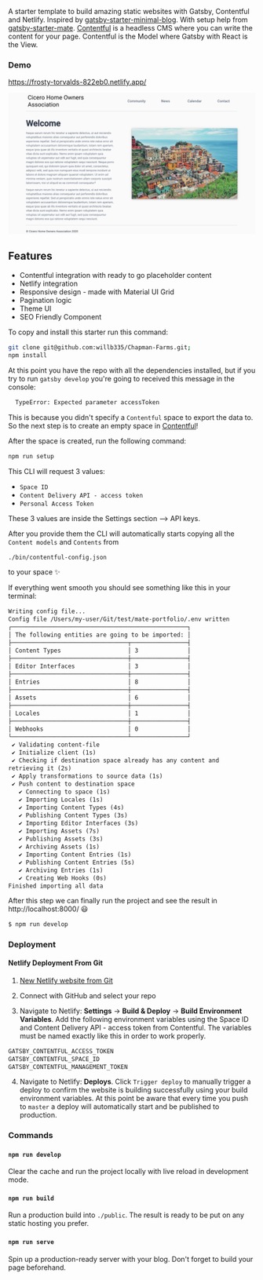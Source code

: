 A starter template to build amazing static websites with Gatsby, Contentful and Netlify. Inspired by [gatsby-starter-minimal-blog](https://minimal-blog.lekoarts.de/). With setup help from [gatsby-starter-mate](https://github.com/EmaSuriano/gatsby-starter-mate). [Contentful](https://contentful.com) is a headless CMS where you can write the content for your page. Contentful is the Model where Gatsby with React is the View.

### Demo

https://frosty-torvalds-822eb0.netlify.app/

![](screenshots/cicero_hoa.png)

## Features

- Contentful integration with ready to go placeholder content
- Netlify integration
- Responsive design - made with Material UI Grid
- Pagination logic
- Theme UI
- SEO Friendly Component

To copy and install this starter run this command:

```bash
git clone git@github.com:willb335/Chapman-Farms.git;
npm install
```

At this point you have the repo with all the dependencies installed, but if you try to run `gatsby develop` you're going to received this message in the console:

```bash
  TypeError: Expected parameter accessToken
```

This is because you didn't specify a `Contentful` space to export the data to. So the next step is to create an empty space in [Contentful](https://www.contentful.com/)!

After the space is created, run the following command:

```bash
npm run setup
```

This CLI will request 3 values:

- `Space ID`
- `Content Delivery API - access token`
- `Personal Access Token`

These 3 values are inside the Settings section --> API keys.

After you provide them the CLI will automatically starts copying all the `Content models` and `Contents` from

```
./bin/contentful-config.json
```

to your space ✨

If everything went smooth you should see something like this in your terminal:

```text
Writing config file...
Config file /Users/my-user/Git/test/mate-portfolio/.env written
┌──────────────────────────────────────────────────┐
│ The following entities are going to be imported: │
├─────────────────────────────────┬────────────────┤
│ Content Types                   │ 3              │
├─────────────────────────────────┼────────────────┤
│ Editor Interfaces               │ 3              │
├─────────────────────────────────┼────────────────┤
│ Entries                         │ 8              │
├─────────────────────────────────┼────────────────┤
│ Assets                          │ 6              │
├─────────────────────────────────┼────────────────┤
│ Locales                         │ 1              │
├─────────────────────────────────┼────────────────┤
│ Webhooks                        │ 0              │
└─────────────────────────────────┴────────────────┘
 ✔ Validating content-file
 ✔ Initialize client (1s)
 ✔ Checking if destination space already has any content and retrieving it (2s)
 ✔ Apply transformations to source data (1s)
 ✔ Push content to destination space
   ✔ Connecting to space (1s)
   ✔ Importing Locales (1s)
   ✔ Importing Content Types (4s)
   ✔ Publishing Content Types (3s)
   ✔ Importing Editor Interfaces (3s)
   ✔ Importing Assets (7s)
   ✔ Publishing Assets (3s)
   ✔ Archiving Assets (1s)
   ✔ Importing Content Entries (1s)
   ✔ Publishing Content Entries (5s)
   ✔ Archiving Entries (1s)
   ✔ Creating Web Hooks (0s)
Finished importing all data
```

After this step we can finally run the project and see the result in http://localhost:8000/ 😃

```bash
$ npm run develop
```

### Deployment

#### Netlify Deployment From Git

1.  [New Netlify website from Git](https://app.netlify.com/start)

2.  Connect with GitHub and select your repo

3.  Navigate to Netlify: **Settings** → **Build & Deploy** → **Build Environment Variables**. Add the following environment variables using the Space ID and Content Delivery API - access token from Contentful. The variables must be named exactly like this in order to work properly.

```
GATSBY_CONTENTFUL_ACCESS_TOKEN
GATSBY_CONTENTFUL_SPACE_ID
GATSBY_CONTENTFUL_MANAGEMENT_TOKEN
```

4.  Navigate to Netlify: **Deploys**. Click `Trigger deploy` to manually trigger a deploy to confirm the website is building successfully using your build environment variables. At this point be aware that every time you push to `master` a deploy will automatically start and be published to production.

### Commands

#### `npm run develop`

Clear the cache and run the project locally with live reload in development mode.

#### `npm run build`

Run a production build into `./public`. The result is ready to be put on any static hosting you prefer.

#### `npm run serve`

Spin up a production-ready server with your blog. Don't forget to build your page beforehand.
